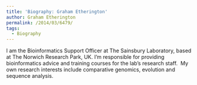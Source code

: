 ```yaml
---
title: 'Biography: Graham Etherington'
author: Graham Etherington
permalink: /2014/03/6479/
tags:
  - Biography
---
```

I am the Bioinformatics Support Officer at The Sainsbury Laboratory, based at The Norwich Research Park, UK. I&#8217;m responsible for providing bioinformatics advice and training courses for the lab&#8217;s research staff.  My own research interests include comparative genomics, evolution and sequence analysis.
